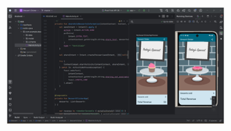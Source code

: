 ![](https://github.com/alarconat/dessert/blob/main/WhatsApp%20Image%202024-11-18%20at%2014.51.36.jpeg)
